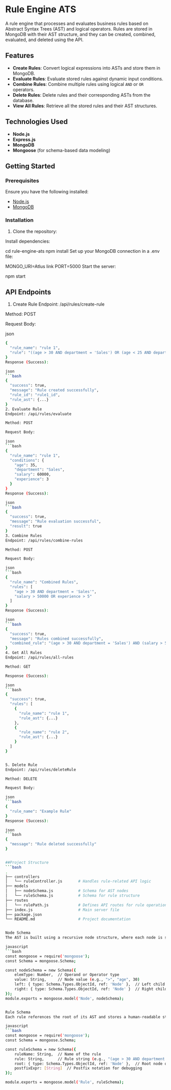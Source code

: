 # Rule Engine ATS

A rule engine that processes and evaluates business rules based on Abstract Syntax Trees (AST) and logical operators. Rules are stored in MongoDB with their AST structure, and they can be created, combined, evaluated, and deleted using the API.

## Features

- **Create Rules**: Convert logical expressions into ASTs and store them in MongoDB.
- **Evaluate Rules**: Evaluate stored rules against dynamic input conditions.
- **Combine Rules**: Combine multiple rules using logical `AND` or `OR` operators.
- **Delete Rules**: Delete rules and their corresponding ASTs from the database.
- **View All Rules**: Retrieve all the stored rules and their AST structures.

## Technologies Used

- **Node.js**
- **Express.js**
- **MongoDB**
- **Mongoose** (for schema-based data modeling)

## Getting Started

### Prerequisites

Ensure you have the following installed:

- [Node.js](https://nodejs.org/)
- [MongoDB](https://www.mongodb.com/)

### Installation

1. Clone the repository:

Install dependencies:

 
cd rule-engine-ats
npm install
Set up your MongoDB connection in a .env file:

 
MONGO_URI=Atlus link
PORT=5000
Start the server:

 
npm start


## API Endpoints
1. Create Rule
Endpoint: /api/rules/create-rule

Method: POST

Request Body:

json
```bash
{
  "rule_name": "rule 1",
  "rule": "((age > 30 AND department = 'Sales') OR (age < 25 AND department = 'Marketing')) AND (salary > 50000 OR experience > 5)"
}
Response (Success):

json
```bash
{
  "success": true,
  "message": "Rule created successfully",
  "rule_id": "rule1_id",
  "rule_ast": {...}
}
2. Evaluate Rule
Endpoint: /api/rules/evaluate

Method: POST

Request Body:

json
```bash
{
  "rule_name": "rule 1",
  "conditions": {
    "age": 35,
    "department": "Sales",
    "salary": 60000,
    "experience": 3
  }
}
Response (Success):

json
```bash
{
  "success": true,
  "message": "Rule evaluation successful",
  "result": true
}
3. Combine Rules
Endpoint: /api/rules/combine-rules

Method: POST

Request Body:

json
```bash
{
  "rule_name": "Combined Rules",
  "rules": [
    "age > 30 AND department = 'Sales'",
    "salary > 50000 OR experience > 5"
  ]
}
Response (Success):

json
```bash
{
  "success": true,
  "message": "Rules combined successfully",
  "combined_rule": "(age > 30 AND department = 'Sales') AND (salary > 50000 OR experience > 5)"
}
4. Get All Rules
Endpoint: /api/rules/all-rules

Method: GET

Response (Success):

json
```bash
{
  "success": true,
  "rules": [
    {
      "rule_name": "rule 1",
      "rule_ast": {...}
    },
    {
      "rule_name": "rule 2",
      "rule_ast": {...}
    }
  ]
}


5. Delete Rule
Endpoint: /api/rules/deleteRule

Method: DELETE

Request Body:

json
```bash
{
  "rule_name": "Example Rule"
}
Response (Success):

json
```bash
{
  "message": "Rule deleted successfully"
}


##Project Structure
```bash
.
├── controllers
│   └── ruleController.js       # Handles rule-related API logic
├── models
│   ├── nodeSchema.js           # Schema for AST nodes
│   └── ruleSchema.js           # Schema for rule structure
├── routes
│   └── rulePath.js             # Defines API routes for rule operations
├── index.js                    # Main server file
├── package.json
└── README.md                   # Project documentation


Node Schema
The AST is built using a recursive node structure, where each node is stored as a document in MongoDB.

javascript
```bash
const mongoose = require('mongoose');
const Schema = mongoose.Schema;

const nodeSchema = new Schema({
    elemType: Number,  // Operand or Operator type
    value: String,     // Node value (e.g., ">", "age", 30)
    left: { type: Schema.Types.ObjectId, ref: 'Node' },  // Left child node
    right: { type: Schema.Types.ObjectId, ref: 'Node' }  // Right child node
});
module.exports = mongoose.model('Node', nodeSchema);


Rule Schema
Each rule references the root of its AST and stores a human-readable string and a postfix expression.

javascript
```bash
const mongoose = require('mongoose');
const Schema = mongoose.Schema;

const ruleSchema = new Schema({
    ruleName: String,  // Name of the rule
    rule: String,      // Rule string (e.g., "(age > 30 AND department = 'Sales')")
    root: { type: Schema.Types.ObjectId, ref: 'Node' },  // Root node of the AST
    postfixExpr: [String]  // Postfix notation for debugging
});

module.exports = mongoose.model('Rule', ruleSchema);
